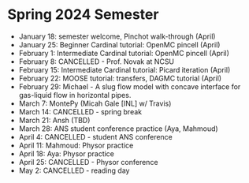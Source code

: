 # Spring 2024 Semester

- January 18: semester welcome, Pinchot walk-through (April)
- January 25: Beginner Cardinal tutorial: OpenMC pincell (April)
- February 1: Intermediate Cardinal tutorial: OpenMC pincell (April)
- February 8: CANCELLED - Prof. Novak at NCSU
- February 15: Intermediate Cardinal tutorial: Picard iteration (April)
- February 22: MOOSE tutorial: transfers, DAGMC tutorial (April)
- February 29: Michael - A slug flow model with concave interface for gas-liquid flow in horizontal pipes.
- March 7: MontePy (Micah Gale [INL] w/ Travis)
- March 14: CANCELLED - spring break
- March 21: Ansh (TBD)
- March 28: ANS student conference practice (Aya, Mahmoud)
- April 4: CANCELLED - student ANS conference
- April 11: Mahmoud: Physor practice
- April 18: Aya: Physor practice
- April 25: CANCELLED - Physor conference
- May 2: CANCELLED - reading day
